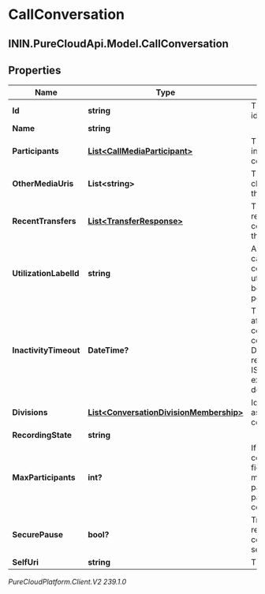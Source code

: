 # CallConversation

## ININ.PureCloudApi.Model.CallConversation

## Properties

|Name | Type | Description | Notes|
|------------ | ------------- | ------------- | -------------|
| **Id** | **string** | The globally unique identifier for the object. | [optional] |
| **Name** | **string** |  | [optional] |
| **Participants** | [**List&lt;CallMediaParticipant&gt;**](CallMediaParticipant) | The list of participants involved in the conversation. | [optional] |
| **OtherMediaUris** | **List&lt;string&gt;** | The list of other media channels involved in the conversation. | [optional] |
| **RecentTransfers** | [**List&lt;TransferResponse&gt;**](TransferResponse) | The list of the most recent 20 transfer commands applied to this conversation. | [optional] |
| **UtilizationLabelId** | **string** | An optional label that categorizes the conversation.  Max-utilization settings can be configured at a per-label level | [optional] |
| **InactivityTimeout** | **DateTime?** | The time in the future, after which this conversation would be considered inactive. Date time is represented as an ISO-8601 string. For example: yyyy-MM-ddTHH:mm:ss[.mmm]Z | [optional] |
| **Divisions** | [**List&lt;ConversationDivisionMembership&gt;**](ConversationDivisionMembership) | Identifiers of divisions associated with this conversation. | [optional] |
| **RecordingState** | **string** |  | [optional] |
| **MaxParticipants** | **int?** | If this is a conference conversation, then this field indicates the maximum number of participants allowed to participant in the conference. | [optional] |
| **SecurePause** | **bool?** | True when the recording of this conversation is in secure pause status. | [optional] |
| **SelfUri** | **string** | The URI for this object | [optional] |



_PureCloudPlatform.Client.V2 239.1.0_
